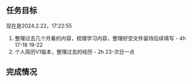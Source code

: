 ## 任务目标

现在是2024.2.22，17:22:55

1. 整理过去几个月看的内容，梳理学习内容，整理好空文件留待后续填写 - 4h 17-18 19-22
2. 个人简历V1版本，整理过去的经历 - 2h 23-次日一点

## 完成情况
